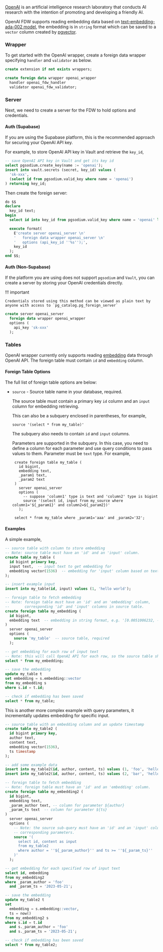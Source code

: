 [OpenAI](https://openai.com/) is an artificial intelligence research laboratory that conducts AI research with the intention of promoting and developing a friendly AI.

OpenAI FDW supports reading embedding data based on [text-embedding-ada-002 model](https://platform.openai.com/docs/guides/embeddings/second-generation-models), the embedding is in `string` format which can be saved to a `vector` column created by [pgvector](https://github.com/pgvector/pgvector).


### Wrapper 
To get started with the OpenAI wrapper, create a foreign data wrapper specifying `handler` and `validator` as below.

```sql
create extension if not exists wrappers;

create foreign data wrapper openai_wrapper
  handler openai_fdw_handler
  validator openai_fdw_validator;
```

### Server 

Next, we need to create a server for the FDW to hold options and credentials.

#### Auth (Supabase)

If you are using the Supabase platform, this is the recommended approach for securing your OpenAI API key.

For example, to store OpenAI API key in Vault and retrieve the `key_id`,

```sql
-- save OpenAI API key in Vault and get its key id
select pgsodium.create_key(name := 'openai');
insert into vault.secrets (secret, key_id) values (
  'sk-xxx',
  (select id from pgsodium.valid_key where name = 'openai')
) returning key_id;
```

Then create the foreign server:

```sql
do $$
declare
  key_id text;
begin
  select id into key_id from pgsodium.valid_key where name = 'openai' limit 1;

  execute format(
    E'create server openai_server \n'
    '   foreign data wrapper openai_server \n'
    '   options (api_key_id ''%s'');',
    key_id
  );
end $$;
```

#### Auth (Non-Supabase)

If the platform you are using does not support `pgsodium` and `Vault`, you can create a server by storing your OpenAI credentials directly.


!!! important

    Credentials stored using this method can be viewed as plain text by anyone with access to `pg_catalog.pg_foreign_server`


```sql
create server openai_server
  foreign data wrapper openai_wrapper
  options (
    api_key 'sk-xxx'
  );
```


### Tables

OpenAI wrapper currently only supports reading [embedding](https://platform.openai.com/docs/guides/embeddings/what-are-embeddings) data through OpenAI API. The foreign table must contain `id` and `embedding` column.


#### Foreign Table Options

The full list of foreign table options are below:

- `source` - Source table name in your database, required.

   The source table must contain a primary key `id` column and an `input` column for embedding retrieving.

   This can also be a subquery enclosed in parentheses, for example,

   ```
   source '(select * from my_table)'
   ```

   The subquery also needs to contain `id` and `input` columns.

   Parameters are supported in the subquery. In this case, you need to define a column for each parameter and use query conditions to pass values to them. Parameter must be `text` type. For example,

   ```
    create foreign table my_table (
      id bigint,
      embedding text,
      _param1 text,
      _param2 text
    )
      server openai_server
      options (
        -- suppose 'column1' type is text and 'column2' type is bigint
        source '(select id, input from my_source where column1='${_param1}' and column2=${_param2})'
      );

    select * from my_table where _param1='aaa' and _param2='32';
   ```


#### Examples

A simple example,

```sql
-- source table with column to store embedding
-- Note: source table must have an 'id' and an 'input' column.
create table my_table (
  id bigint primary key,
  input text,  -- input text to get embedding for
  embedding vector(1536)  -- embedding for 'input' column based on text-embedding-ada-002 model
);

-- insert example input
insert into my_table(id, input) values (1, 'hello world');

-- foreign table to fetch embedding
-- Note: foreign table must have an 'id' and an 'embedding' column,
--       corresponding 'id' and 'input' columns in source table.
create foreign table my_embedding (
  id bigint,
  embedding text  -- embedding in string format, e.g. '[0.0051006232, -0.03568436, ...]'
)
  server openai_server
  options (
    source 'my_table'  -- source table, required
  );

-- get embedding for each row of input text
-- Note: this will call OpenAI API for each row, so the source table shouldn't have too many records.
select * from my_embedding;

-- save the embedding
update my_table t
set embedding = s.embedding::vector
from my_embedding s
where s.id = t.id;

-- check if embedding has been saved
select * from my_table;
```

This is another more complex example with query parameters, it incrementally updates embedding for specific input.

```sql
-- source table with an embedding column and an update timestamp
create table my_table2 (
  id bigint primary key,
  author text,
  content text,
  embedding vector(1536),
  ts timestamp
);

-- add some example data
insert into my_table2(id, author, content, ts) values (1, 'foo', 'hello world', now());
insert into my_table2(id, author, content, ts) values (2, 'bar', 'hello ai', now());

-- foreign table to fetch embedding
-- Note: foreign table must have an 'id' and an 'embedding' column.
create foreign table my_embedding2 (
  id bigint,
  embedding text,
  _param_author text, -- column for parameter ${author}
  _param_ts text  -- column for parameter ${ts}
)
  server openai_server
  options (
    -- Note: the source sub-query must have an 'id' and an 'input' column, and the
    -- corresponding parameters.
    source '(
      select id, content as input
      from my_table2
      where author = ''${_param_author}'' and ts >= ''${_param_ts}''
    )'
  );

-- get embedding for each specified row of input text
select id, embedding
from my_embedding2
where _param_author = 'foo'
  and _param_ts = '2023-05-21';

-- save the embedding
update my_table2 t
set
  embedding = s.embedding::vector,
  ts = now()
from my_embedding2 s
where s.id = t.id
  and s._param_author = 'foo'
  and s._param_ts = '2023-05-21';

-- check if embedding has been saved
select * from my_table2;
```
